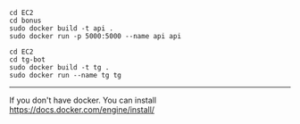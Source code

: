 
```
cd ЕС2
cd bonus
sudo docker build -t api .
sudo docker run -p 5000:5000 --name api api
```
```
cd ЕС2
cd tg-bot
sudo docker build -t tg .
sudo docker run --name tg tg
```
---
If you don't have docker. You can install https://docs.docker.com/engine/install/
